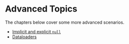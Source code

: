 # Advanced Topics

The chapters below cover some more advanced scenarios.

- [Implicit and explicit `null`](implicit_and_explicit_null.md)
- [Dataloaders](dataloaders.md)

